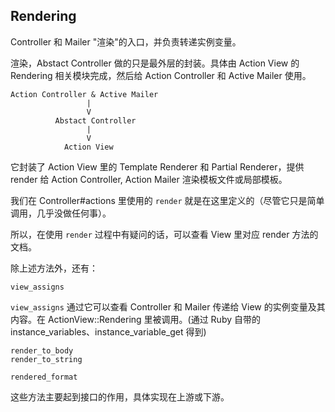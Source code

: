 ## Rendering

Controller 和 Mailer "渲染"的入口，并负责转递实例变量。

渲染，Abstact Controller 做的只是最外层的封装。具体由 Action View 的 Rendering 相关模块完成，然后给 Action Controller 和 Active Mailer 使用。

```
Action Controller & Active Mailer
                 |
                 V
          Abstact Controller
                 |
                 V
            Action View
```

它封装了 Action View 里的 Template Renderer 和 Partial Renderer，提供 render 给 Action Controller, Action Mailer 渲染模板文件或局部模板。

我们在 Controller#actions 里使用的 `render` 就是在这里定义的（尽管它只是简单调用，几乎没做任何事）。

所以，在使用 `render` 过程中有疑问的话，可以查看 View 里对应 render 方法的文档。

除上述方法外，还有：

```
view_assigns
```

`view_assigns` 通过它可以查看 Controller 和 Mailer 传递给 View 的实例变量及其内容。在 ActionView::Rendering 里被调用。(通过 Ruby 自带的 instance_variables、instance_variable_get 得到)

```
render_to_body
render_to_string
```

```
rendered_format
```

这些方法主要起到接口的作用，具体实现在上游或下游。
